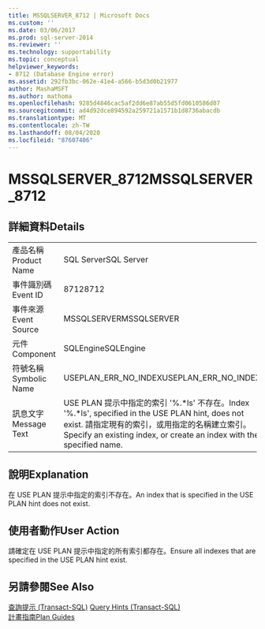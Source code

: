 ```yaml
---
title: MSSQLSERVER_8712 | Microsoft Docs
ms.custom: ''
ms.date: 03/06/2017
ms.prod: sql-server-2014
ms.reviewer: ''
ms.technology: supportability
ms.topic: conceptual
helpviewer_keywords:
- 8712 (Database Engine error)
ms.assetid: 292fb3bc-062e-41e4-a566-b5d3d0b21977
author: MashaMSFT
ms.author: mathoma
ms.openlocfilehash: 9285d4846cac5af2dd6e87ab55d5fd0610586d07
ms.sourcegitcommit: ad4d92dce894592a259721a1571b1d8736abacdb
ms.translationtype: MT
ms.contentlocale: zh-TW
ms.lasthandoff: 08/04/2020
ms.locfileid: "87607406"
---
```

# <a name="mssqlserver_8712"></a><span data-ttu-id="9ac0b-102">MSSQLSERVER_8712</span><span class="sxs-lookup"><span data-stu-id="9ac0b-102">MSSQLSERVER_8712</span></span>
    
## <a name="details"></a><span data-ttu-id="9ac0b-103">詳細資料</span><span class="sxs-lookup"><span data-stu-id="9ac0b-103">Details</span></span>  
  
|||  
|-|-|  
|<span data-ttu-id="9ac0b-104">產品名稱</span><span class="sxs-lookup"><span data-stu-id="9ac0b-104">Product Name</span></span>|<span data-ttu-id="9ac0b-105">SQL Server</span><span class="sxs-lookup"><span data-stu-id="9ac0b-105">SQL Server</span></span>|  
|<span data-ttu-id="9ac0b-106">事件識別碼</span><span class="sxs-lookup"><span data-stu-id="9ac0b-106">Event ID</span></span>|<span data-ttu-id="9ac0b-107">8712</span><span class="sxs-lookup"><span data-stu-id="9ac0b-107">8712</span></span>|  
|<span data-ttu-id="9ac0b-108">事件來源</span><span class="sxs-lookup"><span data-stu-id="9ac0b-108">Event Source</span></span>|<span data-ttu-id="9ac0b-109">MSSQLSERVER</span><span class="sxs-lookup"><span data-stu-id="9ac0b-109">MSSQLSERVER</span></span>|  
|<span data-ttu-id="9ac0b-110">元件</span><span class="sxs-lookup"><span data-stu-id="9ac0b-110">Component</span></span>|<span data-ttu-id="9ac0b-111">SQLEngine</span><span class="sxs-lookup"><span data-stu-id="9ac0b-111">SQLEngine</span></span>|  
|<span data-ttu-id="9ac0b-112">符號名稱</span><span class="sxs-lookup"><span data-stu-id="9ac0b-112">Symbolic Name</span></span>|<span data-ttu-id="9ac0b-113">USEPLAN_ERR_NO_INDEX</span><span class="sxs-lookup"><span data-stu-id="9ac0b-113">USEPLAN_ERR_NO_INDEX</span></span>|  
|<span data-ttu-id="9ac0b-114">訊息文字</span><span class="sxs-lookup"><span data-stu-id="9ac0b-114">Message Text</span></span>|<span data-ttu-id="9ac0b-115">USE PLAN 提示中指定的索引 '%.\*ls' 不存在。</span><span class="sxs-lookup"><span data-stu-id="9ac0b-115">Index '%.\*ls', specified in the USE PLAN hint, does not exist.</span></span> <span data-ttu-id="9ac0b-116">請指定現有的索引，或用指定的名稱建立索引。</span><span class="sxs-lookup"><span data-stu-id="9ac0b-116">Specify an existing index, or create an index with the specified name.</span></span>|  
  
## <a name="explanation"></a><span data-ttu-id="9ac0b-117">說明</span><span class="sxs-lookup"><span data-stu-id="9ac0b-117">Explanation</span></span>  
 <span data-ttu-id="9ac0b-118">在 USE PLAN 提示中指定的索引不存在。</span><span class="sxs-lookup"><span data-stu-id="9ac0b-118">An index that is specified in the USE PLAN hint does not exist.</span></span>  
  
## <a name="user-action"></a><span data-ttu-id="9ac0b-119">使用者動作</span><span class="sxs-lookup"><span data-stu-id="9ac0b-119">User Action</span></span>  
 <span data-ttu-id="9ac0b-120">請確定在 USE PLAN 提示中指定的所有索引都存在。</span><span class="sxs-lookup"><span data-stu-id="9ac0b-120">Ensure all indexes that are specified in the USE PLAN hint exist.</span></span>  
  
## <a name="see-also"></a><span data-ttu-id="9ac0b-121">另請參閱</span><span class="sxs-lookup"><span data-stu-id="9ac0b-121">See Also</span></span>  
 <span data-ttu-id="9ac0b-122">[查詢提示 &#40;Transact-SQL&#41;](/sql/t-sql/queries/hints-transact-sql-query) </span><span class="sxs-lookup"><span data-stu-id="9ac0b-122">[Query Hints &#40;Transact-SQL&#41;](/sql/t-sql/queries/hints-transact-sql-query) </span></span>  
 [<span data-ttu-id="9ac0b-123">計畫指南</span><span class="sxs-lookup"><span data-stu-id="9ac0b-123">Plan Guides</span></span>](../performance/plan-guides.md)  
  
  
